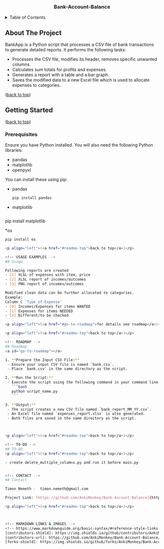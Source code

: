 <a id="readme-top"></a>

<h3 align="center">Bank-Account-Balance</h3>

<!-- TABLE OF CONTENTS -->
<details>
  <summary>Table of Contents</summary>
  <ol>
      <a href="#getting-started">Getting Started</a>
      <ul>
        <li><a href="#prerequisites">Prerequisites</a></li>
      </ul>
    </li>
    <li><a href="#usage">Usage</a></li>
    <li><a href="#roadmap">Roadmap</a></li>
    <li><a href="#TO-DO">TO-DO</a></li>
    <li><a href="#contact">Contact</a></li>
  </ol>
</details>

<!-- ABOUT THE PROJECT -->
## About The Project

BankApp is a Python script that processes a CSV file of bank transactions to generate detailed reports. It performs the following tasks:
- Processes the CSV file, modifies its header, removes specific unwanted columns. 
- Calculates sum totals for profits and expenses.
- Generates a report with a table and a bar graph.
- Saves the modified data to a new Excel file which is used to allocate expenses to categories.
<p align="left">(<a href="#readme-top">back to top</a>)</p>

<!-- GETTING STARTED -->
## Getting Started
<p align="left">(<a href="#readme-top">back to top</a>)</p>

### Prerequisites
Ensure you have Python installed. You will also need the following Python libraries:

- pandas
- matplotlib
- openpyxl

You can install these using pip:
* pandas
  ```sh
  pip install pandas

* matplotlib
  ```sh
pip install matplotlib

*os
  ```sh
pip install os

<p align="left">(<a href="#readme-top">back to top</a>)</p>

<!-- USAGE EXAMPLES -->
## Usage

Following reports are created
- [1] XLSL of expenses with item, price
- [2] XLSL report of incomes/outcomes
- [3] PNG report of incomes/outcomes

Modified clean data can be further allocated to categories.
Example:
Column C 'Type of Expense' 
- [0] Incomes/Expenses for items WANTED
- [1] Expenses for items NEEDED
- [X] Different/to be checked

<p align="left">(<a href="#go-to-roadmap">for details see roadmap</a>)</p>

<p align="left">(<a href="#readme-top">back to top</a>)</p>

<!-- ROADMAP -->
## Roadmap
<a id="go-to-roadmap"></a>

1. **Prepare the Input CSV File:**
   - Ensure your input CSV file is named `bank.csv`.
   - Place `bank.csv` in the same directory as the script.

2. **Run the Script:**
   - Execute the script using the following command in your command line or terminal:
     ```bash
     python script_name.py
     ```

3. **Output:**
   - The script creates a new CSV file named `bank_report_MM_YY.csv`.
   - An Excel file named `expenses_report.xlsx` is also generated.
   - Both files are saved in the same directory as the script.



<p align="left">(<a href="#readme-top">back to top</a>)</p>

<!-- TO-DO -->
## TO-DO
<p align="left">(<a href="#readme-top">back to top</a>)</p>

- create delete_multiple_columns.py and run it before main.py


<!-- CONTACT -->
## Contact

Timon Nemeth -  timon.nemeth@gmail.com

Project Link: [https://github.com/AnkiMonkey/Bank-Account-Balance](https://github.com/AnkiMonkey/Bank-Account-Balance)

<p align="left">(<a href="#readme-top">back to top</a>)</p>



<!-- MARKDOWN LINKS & IMAGES -->
<!-- https://www.markdownguide.org/basic-syntax/#reference-style-links -->
[contributors-shield]: https://img.shields.io/github/contributors/AnkiMonkey/Bank-Account-Balance.svg?style=for-the-badge
[contributors-url]: https://github.com/AnkiMonkey/Bank-Account-Balance/graphs/contributors
[forks-shield]: https://img.shields.io/github/forks/AnkiMonkey/Bank-Account-Balance.svg?style=for-the-badge
